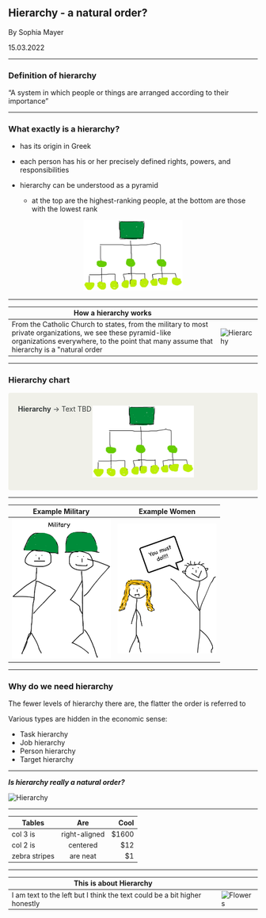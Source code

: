 ## Hierarchy - a natural order?

By Sophia Mayer

15.03.2022

---

### Definition of hierarchy

“A system in which people or things are arranged according to their importance”

---

### What exactly is a hierarchy?

- has its origin in Greek
- each person has his or her precisely defined rights, powers, and responsibilities
- hierarchy can be understood as a pyramid

  - at the top are the highest-ranking people, at the bottom are those with the lowest rank

 <p><center> <img src="organigramm.png" alt="Hierarchy" width="200"/> </center></p>

---

| How a hierarchy works                                                                                                                                                                                     |                                                       |
| --------------------------------------------------------------------------------------------------------------------------------------------------------------------------------------------------------- | ----------------------------------------------------- |
| From the Catholic Church to states, from the military to most private organizations, we see these pyramid-like organizations everywhere, to the point that many assume that hierarchy is a "natural order | <img src="militär.png" alt="Hierarchy" width="1500"/> |

---

### Hierarchy chart

<div class="warning" style='background-color:#F0F0E9; color:#383D3D; border-left: solid #718096 0px; border-radius: 4px;'>
<p style='padding:0.7em; margin-left:0.7em; display: inline-block;'>
<img src="organigramm.png" style="zoom:20%;  float:right; padding:0.7em"/>
<b>Hierarchy</b> &rarr; Text TBD<br>
</p>
</div>

---

| Example Military                                      |                     Example Women                      |
| ----------------------------------------------------- | :----------------------------------------------------: |
| <img src="military.png" alt="Hierarchy" width="200"/> | <img src="arme frau.png" alt="Hierarchy" width="200"/> |

---

### Why do we need hierarchy

The fewer levels of hierarchy there are, the flatter the order is referred to

Various types are hidden in the economic sense:

- Task hierarchy
- Job hierarchy
- Person hierarchy
- Target hierarchy

---

**_Is hierarchy really a natural order?_**

<img src="militär.png" alt="Hierarchy" width="200"/>

---

| Tables        |      Are      |  Cool |
| ------------- | :-----------: | ----: |
| col 3 is      | right-aligned | $1600 |
| col 2 is      |   centered    |   $12 |
| zebra stripes |   are neat    |    $1 |

---

| This is about Hierarchy                                                   |                            |
| ------------------------------------------------------------------------- | -------------------------- |
| I am text to the left but I think the text could be a bit higher honestly | ![Flowers](Operations.jpg) |
